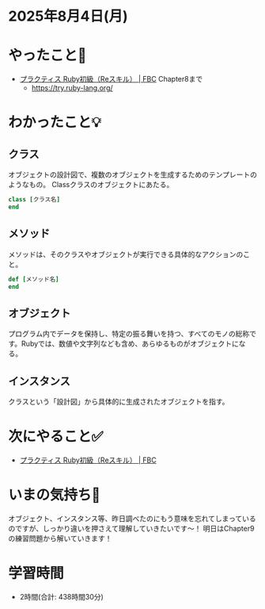 # 2025年8月4日(月)

# やったこと📝

- [プラクティス Ruby初級（Reスキル） \| FBC](https://bootcamp.fjord.jp/practices/312) Chapter8まで
  - https://try.ruby-lang.org/

# わかったこと💡

## クラス
オブジェクトの設計図で、複数のオブジェクトを生成するためのテンプレートのようなもの。
Classクラスのオブジェクトにあたる。

```ruby
class [クラス名]
end
```

## メソッド
メソッドは、そのクラスやオブジェクトが実行できる具体的なアクションのこと。
```ruby
def [メソッド名]
end
```

## オブジェクト
プログラム内でデータを保持し、特定の振る舞いを持つ、すべてのモノの総称です。Rubyでは、数値や文字列なども含め、あらゆるものがオブジェクトになる。

## インスタンス
クラスという「設計図」から具体的に生成されたオブジェクトを指す。

# 次にやること✅

- [プラクティス Ruby初級（Reスキル） \| FBC](https://bootcamp.fjord.jp/practices/312)

# いまの気持ち🫶

オブジェクト、インスタンス等、昨日調べたのにもう意味を忘れてしまっているのですが、しっかり違いを押さえて理解していきたいです〜！
明日はChapter9の練習問題から解いていきます！

# 学習時間

- 2時間(合計: 438時間30分)
